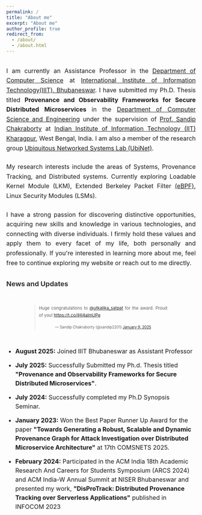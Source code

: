```yaml
---
permalink: /
title: "About me"
excerpt: "About me"
author_profile: true
redirect_from: 
  - /about/
  - /about.html
---
```

<div class="about-container">
  <div class="about-content">
    <p>
      I am currently an Assistance Professor in the <a href="https://www.iiit-bh.ac.in/department/department-of-computer-science/" target="_blank">Department of Computer Science</a> at <a href="https://www.iiit-bh.ac.in/" target="_blank">International Institute of Information Technology(IIIT), Bhubaneswar</a>. I have submitted my Ph.D. Thesis titled <b>Provenance and Observability Frameworks for Secure Distributed Microservices </b> in the <a href="https://cse.iitkgp.ac.in" target="_blank">Department of Computer Science and Engineering</a> under the supervision of <a href="https://cse.iitkgp.ac.in/~sandipc/index.html" target="_blank">Prof. Sandip Chakraborty</a> at <a href="http://www.iitkgp.ac.in" target="_blank">Indian Institute of Information Technology (IIT) Kharagpur</a>, West Bengal, India. I am also a member of the research group <a href="https://cse.iitkgp.ac.in/resgrp/ubinet/index.html" target="_blank">Ubiquitous Networked Systems Lab (UbiNet)</a>.
    </p>
    <p>
      My research interests include the areas of Systems, Provenance Tracking, and Distributed systems. Currently exploring Loadable Kernel Module (LKM), Extended Berkeley Packet Filter <a href="https://ebpf.io/" target="_blank">(eBPF)</a>, Linux Security Modules (LSMs).
    </p>
    <p>
      I have a strong passion for discovering distinctive opportunities, acquiring new skills and knowledge in various technologies, and connecting with diverse individuals. I firmly hold these values and apply them to every facet of my life, both personally and professionally. If you're interested in learning more about me, feel free to continue exploring my website or reach out to me directly.
    </p>
    <h2>News and Updates</h2>
    <div class="twitter-embed">
      <blockquote class="twitter-tweet"><p lang="en" dir="ltr">Huge congratulations to <a href="https://twitter.com/utkalika_satpat?ref_src=twsrc%5Etfw">@utkalika_satpat</a> for the award. Proud of you! <a href="https://t.co/iHl4almUPe">https://t.co/iHl4almUPe</a></p>&mdash; Sandip Chakraborty (@sandip2201) <a href="https://twitter.com/sandip2201/status/1877416246200652223?ref_src=twsrc%5Etfw">January 9, 2025</a></blockquote> <script async src="https://platform.twitter.com/widgets.js" charset="utf-8"></script>
    </div>
    <ul>
      <li><strong>August 2025:</strong> Joined IIIT Bhubaneswar as Assistant Professor</li>
      <li><strong>July 2025:</strong> Successfully Submitted my Ph.d. Thesis titled <b>"Provenance and Observability Frameworks for Secure Distributed Microservices"</b>.</li>
      <li><strong>July 2024:</strong> Successfully completed my Ph.D Synopsis Seminar.</li>
      <li><strong>January 2023:</strong> Won the Best Paper Runner Up Award for the paper <b>"Towards Generating a Robust, Scalable and Dynamic Provenance Graph for Attack Investigation over Distributed Microservice Architecture"</b> at 17th COMSNETS 2025.</li>
      <li><strong>February 2024:</strong> Participated in the ACM India 18th Academic Research And Careers for Students Symposium (ARCS 2024) and ACM India-W Annual Summit at NISER Bhubaneswar and presented my work, <b>"DisProTrack: Distributed Provenance Tracking over Serverless Applications"</b> published in INFOCOM 2023</li>
      </ul>
  </div>

</div>

<style>
.about-container {
  margin: 2rem 0;
}

.about-content {
  max-width: 100%;
}

.about-content p {
  text-align: justify;
  font-size: 16px;
  line-height: 1.6;
  margin-bottom: 1.5rem;
}

.about-content h2 {
  font-size: 18px;
  margin-top: 2rem;
  margin-bottom: 1rem;
  color: #333;
}

.about-content ul {
  font-size: 16px;
  line-height: 1.5;
  padding-left: 1.5rem;
}

.about-content li {
  margin-bottom: 0.8rem;
}

.twitter-embed {
  margin: 2rem 0;
  text-align: center;
}

.twitter-embed blockquote {
  margin: 0 auto;
  max-width: 600px;
  transform: scale(0.8);
  transform-origin: center;
}

/* Desktop: Make Twitter embed smaller */
@media (min-width: 769px) {
  .twitter-embed blockquote {
    max-width: 550px;
    transform: scale(0.7);
  }
}

/* Mobile responsiveness */
@media (max-width: 768px) {
  .about-content {
    min-width: auto;
  }
  
  .about-content p {
    font-size: 15px;
    line-height: 1.5;
  }
  
  .about-content ul {
    font-size: 15px;
  }
  
  .about-content h2 {
    font-size: 16px;
  }
}

@media (max-width: 480px) {
  .about-content p {
    font-size: 14px;
  }
  
  .about-content ul {
    font-size: 14px;
  }
  
  .about-content h2 {
    font-size: 15px;
  }
}
</style>

<!--
<a class="twitter-timeline" href="https://twitter.com/utkalika_satpat?ref_src=twsrc%5Etfw">Tweets by utkalika_satpat</a> <script async src="https://platform.twitter.com/widgets.js" charset="utf-8"></script>

<iframe width="560" height="315" src="https://www.youtube.com/embed/0nJBD3hPIpA" title="YouTube video player" frameborder="0" allow="accelerometer; autoplay; clipboard-write; encrypted-media; gyroscope; picture-in-picture; web-share" allowfullscreen></iframe>
-->
